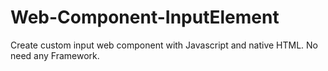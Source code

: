 # Web-Component-InputElement
 Create custom input web component with Javascript and native HTML. No need any Framework.
